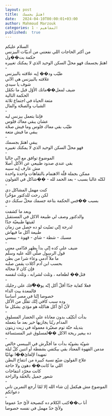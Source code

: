 ```yaml
---
layout: post
title:  اهتمّ بجسمك
date:   2024-04-10T00:00:01+03:00
author: Mahmoud Marzouk
categories: 1 - المفاهيم
published:  true
---
```

السلام عليكم\
من أكتر الحاجات اللي نفعتني من أدبيّات البيزنس\
حكمة بت��ول\
اهتمّ بجسمك فهو محلّ السكن الوحيد الذي لا يمكنك تغييره\
-\
طيّب ود�� إيه علاقته بالبيزنس\
علاقته بالبيزنس هي الآتي\
شوف يا سيدي\
ضيف لمعل��ماتك الأوّل قبل ما نكمّل\
الحكمة التالية\
متعة الحياة في اجتماع ثلاثة\
الشباب والصحّة والمال\
-\
فإنتا بتعمل بيزنس ليه\
عشان يبقي معاك فلوس\
طيّب بقي معاك فلوس وما فيش صحّة\
يبقي ما فيش متعة\
-\
يبقي اهتمّ بجسمك\
فهو محلّ السكن الوحيد الذي لا يمكنك تغييره\
-\
الموضوع توافق مع انّي حاليا\
بقي عندي صدود طبيعي عن الأكل أصلا\
مش عارف إيه سببه\
ممكن بجملة قلّة الاهتمام بالتفاهات واحدة واحدة\
لكنّه غالبا بسبب - بعد الحمد لله - ��شاكل في القولون\
-\
كنت مهمل المشاكل دي\
لكن رحت للدكتور مؤخّرا\
بسبب ��فس الحكمة بتاعة جسمك محلّ سكنك دي\
-\
وبعد ما كشفت\
والدكتور وصف لي طبيعة الاكل في المستقبل\
لقيتها طبيعيّة جدّا\
لدرجة إنّي تمنّيت لو ده حصل من زمان\
طبيعة أكل ما فيهاش\
مسبك - شطة - شاي - قهوة - بيبسي\
-\
ضيف علي كده إنّي بدأ يظهر قدّامي معني\
قول الرسول صلّي الله عليه وسلّم\
ما ملأ آدمي وعاء شرا من بطن\
بحسب ابن آدم أكلات يقمن صلبه\
فإن كان لا محالة\
فثل�� لطعامه ، وثلث لشرابه ، وثلث لنفسه\
-\
فعلا كفاية جدّا أقلّ أكل إنّه يو��ّفك علي رجليك\
فالمعدة بيت الداء\
خصوصا إنّنا في مصر أساسا\
وده سبب كافي إنّك تقلّل من الأكل\
لأنّ أيّ أكل هتاكله هو مؤذي بشكل ما\
-\
بدأت أتكيّف بدون معاناة علي الخضار المسلوق\
المدام ربّنا يجازيها خير بعد ما بتعمله\
بتديله حتّة توم صغيّرة معمولة في زيت زيتون\
ده بيغير ريحة الاكل ��لمسلوق غير المستساغة\
-\
شويّة بشويّة بدأت ما أفكّرش في البيبسي خالص\
مدمن القهوة المعتاد بقي بيكتفي بشفطة أو اتنين كلّ ليلة\
تمهيدا لإلغائ��ا نهائيّا\
علاج القولون ضيّع نسبة كبيرة من انتفاخ البطن\
اللي ما كانت�� دهون ولا حاجة\
كانت مجرّد انتفاخات\
شعور جميل بالخفّة والراحة\
-\
الموضوع مش هيكمل إن شاء الله إلا لمّا أرجع التمرين تاني\
دعواتكم\
-\
أنا ب��كتب الكلام ده كنصيحة لأيّ حدّ عموما\
ولأيّ حدّ مهمل في نفسه خصوصا
